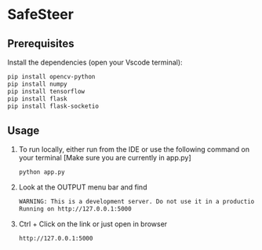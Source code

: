 # SafeSteer

## Prerequisites

Install the dependencies (open your Vscode terminal):

```bash
pip install opencv-python
pip install numpy
pip install tensorflow
pip install flask
pip install flask-socketio
```

## Usage
1) To run locally, either run from the IDE or use the following command on your terminal [Make sure you are currently in app.py]
   ```bash
   python app.py
   ```
2) Look at the OUTPUT menu bar and find
   ```bash
   WARNING: This is a development server. Do not use it in a production deployment. Use a production WSGI server instead.
   Running on http://127.0.0.1:5000
   ```
3) Ctrl + Click on the link or just open in browser
   ```bash
   http://127.0.0.1:5000
   ```
